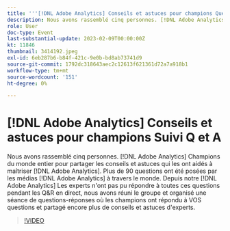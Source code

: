 ```yaml
---
title: '''[!DNL Adobe Analytics] Conseils et astuces pour champions Questions et réponses sur le suivi'
description: Nous avons rassemblé cinq personnes. [!DNL Adobe Analytics] Champions du monde entier pour partager les conseils et astuces qui les ont aidés à maîtriser [!DNL Adobe Analytics]. During the event, over 90 questions were asked by [!DNL Adobe Analytics] à travers le monde. Depuis notre [!DNL Adobe Analytics] Les experts n'ont pas pu répondre à toutes ces questions pendant les Q&R en direct, nous avons réuni le groupe et organisé une séance de questions-réponses où les champions ont répondu à VOS questions et partagé encore plus de conseils et astuces d'experts.
role: User
doc-type: Event
last-substantial-update: 2023-02-09T00:00:00Z
kt: 11846
thumbnail: 3414192.jpeg
exl-id: 6eb287b6-b84f-421c-9e0b-bd8ab73741d9
source-git-commit: 1792dc318643aec2c12613f621361d72a7a918b1
workflow-type: tm+mt
source-wordcount: '151'
ht-degree: 0%

---
```


# [!DNL Adobe Analytics] Conseils et astuces pour champions Suivi Q et A

Nous avons rassemblé cinq personnes. [!DNL Adobe Analytics] Champions du monde entier pour partager les conseils et astuces qui les ont aidés à maîtriser [!DNL Adobe Analytics]. Plus de 90 questions ont été posées par les médias [!DNL Adobe Analytics] à travers le monde. Depuis notre [!DNL Adobe Analytics] Les experts n&#39;ont pas pu répondre à toutes ces questions pendant les Q&amp;R en direct, nous avons réuni le groupe et organisé une séance de questions-réponses où les champions ont répondu à VOS questions et partagé encore plus de conseils et astuces d&#39;experts.

>[!VIDEO](https://video.tv.adobe.com/v/3414192/?quality=12&learn=on)
